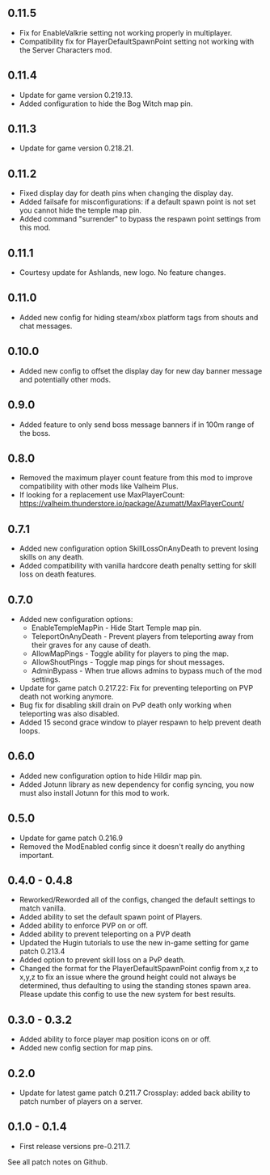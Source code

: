 ## 0.11.5

* Fix for EnableValkrie setting not working properly in multiplayer.
* Compatibility fix for PlayerDefaultSpawnPoint setting not working with the Server Characters mod.

## 0.11.4

* Update for game version 0.219.13.
* Added configuration to hide the Bog Witch map pin.

## 0.11.3

* Update for game version 0.218.21.

## 0.11.2

* Fixed display day for death pins when changing the display day.
* Added failsafe for misconfigurations: if a default spawn point is not set you cannot hide the temple map pin.
* Added command "surrender" to bypass the respawn point settings from this mod.

## 0.11.1

* Courtesy update for Ashlands, new logo. No feature changes.

## 0.11.0

* Added new config for hiding steam/xbox platform tags from shouts and chat messages.

## 0.10.0

* Added new config to offset the display day for new day banner message and potentially other mods.

## 0.9.0

* Added feature to only send boss message banners if in 100m range of the boss.

## 0.8.0

* Removed the maximum player count feature from this mod to improve compatibility with other mods like Valheim Plus.
* If looking for a replacement use MaxPlayerCount: https://valheim.thunderstore.io/package/Azumatt/MaxPlayerCount/

## 0.7.1

* Added new configuration option SkillLossOnAnyDeath to prevent losing skills on any death.
* Added compatibility with vanilla hardcore death penalty setting for skill loss on death features.

## 0.7.0

* Added new configuration options:
  * EnableTempleMapPin - Hide Start Temple map pin.
  * TeleportOnAnyDeath - Prevent players from teleporting away from their graves for any cause of death.
  * AllowMapPings - Toggle ability for players to ping the map.
  * AllowShoutPings - Toggle map pings for shout messages.
  * AdminBypass - When true allows admins to bypass much of the mod settings.
* Update for game patch 0.217.22: Fix for preventing teleporting on PVP death not working anymore.
* Bug fix for disabling skill drain on PvP death only working when teleporting was also disabled.
* Added 15 second grace window to player respawn to help prevent death loops.

## 0.6.0

* Added new configuration option to hide Hildir map pin.
* Added Jotunn library as new dependency for config syncing, you now must also install Jotunn for this mod to work.

## 0.5.0

* Update for game patch 0.216.9
* Removed the ModEnabled config since it doesn't really do anything important.

## 0.4.0 - 0.4.8

* Reworked/Reworded all of the configs, changed the default settings to match vanilla.
* Added ability to set the default spawn point of Players.
* Added ability to enforce PVP on or off.
* Added ability to prevent teleporting on a PVP death
* Updated the Hugin tutorials to use the new in-game setting for game patch 0.213.4
* Added option to prevent skill loss on a PvP death.
* Changed the format for the PlayerDefaultSpawnPoint config from x,z to x,y,z to fix an issue where the ground height could not always be determined, thus defaulting to using the standing stones spawn area. Please update this config to use the new system for best results.

## 0.3.0 - 0.3.2

* Added ability to force player map position icons on or off.
* Added new config section for map pins.

## 0.2.0

* Update for latest game patch 0.211.7 Crossplay: added back ability to patch number of players on a server.

## 0.1.0 - 0.1.4

* First release versions pre-0.211.7.

See all patch notes on Github.